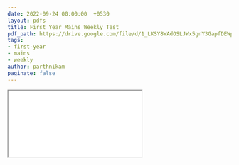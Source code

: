 ```yaml
---
date: 2022-09-24 00:00:00  +0530
layout: pdfs
title: First Year Mains Weekly Test
pdf_path: https://drive.google.com/file/d/1_LKSY8WAdOSLJWx5gnY3GapfDEWp0CxB/preview?usp=sharing
tags: 
- first-year
- mains
- weekly
author: parthnikam
paginate: false
---
```


<iframe class="embed-pdf" src="{{ page.pdf_path }}#toolbar=0" seamless="seamless" scrolling="no" style="overflow:hidden"></iframe>
